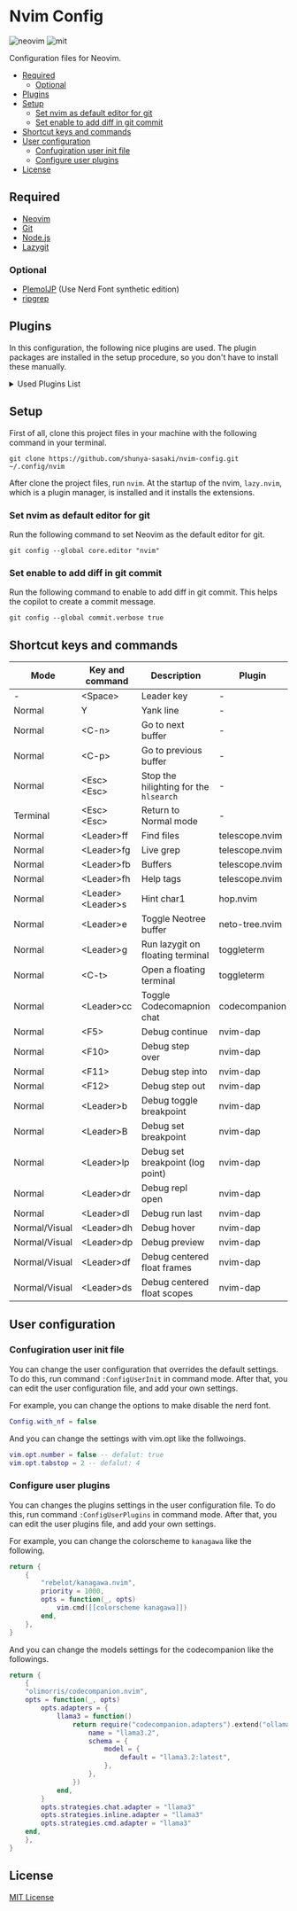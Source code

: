 # Nvim Config

![neovim](https://img.shields.io/badge/neovim-brand?logo=neovim&labelColor=gray&logoColor=white)
![mit](https://img.shields.io/github/license/shunya-sasaki/nvim-config)

Configuration files for Neovim.

- [Required](#required)
  - [Optional](#optional)
- [Plugins](#plugins)
- [Setup](#setup)
  - [Set nvim as default editor for git](#set-nvim-as-default-editor-for-git)
  - [Set enable to add diff in git commit](#set-enable-to-add-diff-in-git-commit)
- [Shortcut keys and commands](#shortcut-keys-and-commands)
- [User configuration](#user-configuration)
  - [Confugiration user init file](#confugiration-user-init-file)
  - [Configure user plugins](#configure-user-plugins)
- [License](#license)

## Required

- [Neovim](https://neovim.io)
- [Git](https://git-scm.com)
- [Node.js](https://nodejs.org/en)
- [Lazygit](https://github.com/jesseduffield/lazygit)

### Optional

- [PlemolJP](https://github.com/yuru7/PlemolJP) (Use Nerd Font synthetic edition)
- [ripgrep](https://github.com/BurntSushi/ripgrep)

## Plugins

In this configuration, the following nice plugins are used.
The plugin packages are installed in the setup procedure,
so you don't have to install these manually.

<details>
<summary>Used Plugins List</summary>

- [tanvirtin/monkai.nvim](https://github.com/tanvirtin/monokai.nvim)
- [folke/tokyonight.nvim](https://github.com/folke/tokyonight.nvim)
- [catppuccin/nvim](https://github.com/catppuccin/nvim)
- [nvim-telescope/telescope.nvim](https://github.com/nvim-telescope/telescope.nvim)
- [nvim-treesitter/nvim-treesitter](https://github.com/nvim-treesitter/nvim-treesitter)
- [akinsho/toggleterm.nvim](https://github.com/akinsho/toggleterm.nvim)
- [lewis6991/gitsigns.nvim](https://github.com/lewis6991/gitsigns.nvim)
- [windwp/nvim-autopairs](https://github.com/windwp/nvim-autopairs)
- [numToStr/Comment.nvim](https://github.com/numToStr/Comment.nvim)
- [kylechui/nvim-surround](https://github.com/kylechui/nvim-surround)
- [phaazon/hop.nvim](https://github.com/phaazon/hop.nvim)
- [lambdalisue/fern.vim](https://github.com/lambdalisue/fern.vim)
- [fern-renderer-nerdfont.vim](https://github.com/)
- [nvim-lualine/lualine.nvim](https://github.com/nvim-lualine/lualine.nvim)
- [iamcco/markdown-preview.nvim](https://github.com/iamcco/markdown-preview.nvim)
- [github/copilot.vim](https://github.com/github/copilot.vim)
- [olimorris/codecompanion.nvim](https://github.com/olimorris/codecompanion.nvim)
- [MeanderingProgrammer/render-markdown.nvim](https://github.com/MeanderingProgrammer/render-markdown.nvim)

</details>

## Setup

First of all, clone this project files in your machine
with the following command in your terminal.

```shell
git clone https://github.com/shunya-sasaki/nvim-config.git ~/.config/nvim
```

After clone the project files, run `nvim`.
At the startup of the nvim, `lazy.nvim`, which is a plugin manager,
is installed and it installs the extensions.

### Set nvim as default editor for git

Run the following command to set Neovim as the default editor for git.

```shell
git config --global core.editor "nvim"
```

### Set enable to add diff in git commit

Run the following command to enable to add diff in git commit.
This helps the copilot to create a commit message.

```shell
git config --global commit.verbose true
```

## Shortcut keys and commands

| Mode          | Key and command       | Description                            | Plugin         |
| ------------- | --------------------- | -------------------------------------- | -------------- |
| -             | \<Space\>             | Leader key                             | -              |
| Normal        | Y                     | Yank line                              | -              |
| Normal        | \<C-n\>               | Go to next buffer                      | -              |
| Normal        | \<C-p\>               | Go to previous buffer                  | -              |
| Normal        | \<Esc\>\<Esc\>        | Stop the hilighting for the `hlsearch` | -              |
| Terminal      | \<Esc\>\<Esc\>        | Return to Normal mode                  | -              |
| Normal        | \<Leader\>ff          | Find files                             | telescope.nvim |
| Normal        | \<Leader\>fg          | Live grep                              | telescope.nvim |
| Normal        | \<Leader\>fb          | Buffers                                | telescope.nvim |
| Normal        | \<Leader\>fh          | Help tags                              | telescope.nvim |
| Normal        | \<Leader\>\<Leader\>s | Hint char1                             | hop.nvim       |
| Normal        | \<Leader\>e           | Toggle Neotree buffer                  | neto-tree.nvim |
| Normal        | \<Leader\>g           | Run lazygit on floating terminal       | toggleterm     |
| Normal        | \<C-t\>               | Open a floating terminal               | toggleterm     |
| Normal        | \<Leader\>cc          | Toggle Codecomapnion chat              | codecompanion  |
| Normal        | \<F5\>                | Debug continue                         | nvim-dap       |
| Normal        | \<F10\>               | Debug step over                        | nvim-dap       |
| Normal        | \<F11\>               | Debug step into                        | nvim-dap       |
| Normal        | \<F12\>               | Debug step out                         | nvim-dap       |
| Normal        | \<Leader\>b           | Debug toggle breakpoint                | nvim-dap       |
| Normal        | \<Leader\>B           | Debug set breakpoint                   | nvim-dap       |
| Normal        | \<Leader\>lp          | Debug set breakpoint (log point)       | nvim-dap       |
| Normal        | \<Leader\>dr          | Debug repl open                        | nvim-dap       |
| Normal        | \<Leader\>dl          | Debug run last                         | nvim-dap       |
| Normal/Visual | \<Leader\>dh          | Debug hover                            | nvim-dap       |
| Normal/Visual | \<Leader\>dp          | Debug preview                          | nvim-dap       |
| Normal/Visual | \<Leader\>df          | Debug centered float frames            | nvim-dap       |
| Normal/Visual | \<Leader\>ds          | Debug centered float scopes            | nvim-dap       |

## User configuration

### Confugiration user init file

You can change the user configuration that overrides the default settings.
To do this, run command `:ConfigUserInit` in command mode.
After that, you can edit the user configuration file, and add your own settings.

For example, you can change the options to make disable the nerd font.

```lua
Config.with_nf = false
```

And you can change the settings with vim.opt like the follwoings.

```lua
vim.opt.number = false -- defalut: true
vim.opt.tabstop = 2 -- defalut: 4
```

### Configure user plugins

You can changes the plugins settings in the user configuration file.
To do this, run command `:ConfigUserPlugins` in command mode.
After that, you can edit the user plugins file, and add your own settings.

For example, you can change the colorscheme to `kanagawa` like the following.

```lua
return {
	{
        "rebelot/kanagawa.nvim",
	    priority = 1000,
		opts = function(_, opts)
			vim.cmd([[colorscheme kanagawa]])
		end,
	},
}
```

And you can change the models settings for the codecompanion like the followings.

```lua
return {
	{
    "olimorris/codecompanion.nvim",
    opts = function(_, opts)
        opts.adapters = {
            llama3 = function()
                return require("codecompanion.adapters").extend("ollama", {
                    name = "llama3.2",
                    schema = {
                        model = {
                            default = "llama3.2:latest",
                        },
                    },
                })
            end,
        }
        opts.strategies.chat.adapter = "llama3"
        opts.strategies.inline.adapter = "llama3"
        opts.strategies.cmd.adapter = "llama3"
    end,
    },
}
```

## License

[MIT License](./LICENSE)
